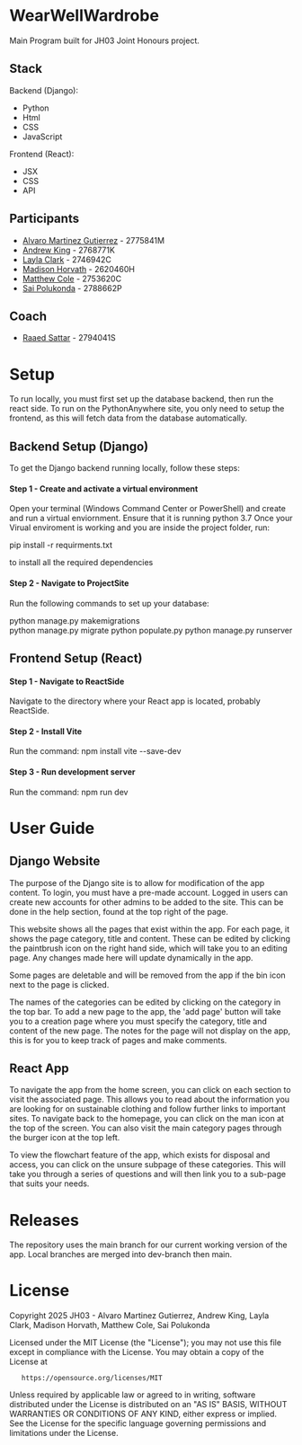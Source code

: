 # WearWellWardrobe

Main Program built for JH03 Joint Honours project.

## Stack

Backend (Django):

 - Python
 - Html
 - CSS
 - JavaScript

Frontend (React):

 - JSX 
 - CSS 
 - API 

## Participants

- [Alvaro Martinez Gutierrez](mailto:2775841M@student.gla.ac.uk) - 2775841M
- [Andrew King](mailto:2768771K@student.gla.ac.uk) - 2768771K
- [Layla Clark](mailto:2746942C@student.gla.ac.uk) - 2746942C
- [Madison Horvath](mailto:2620460H@student.gla.ac.uk) - 2620460H
- [Matthew Cole](mailto:2753620C@student.gla.ac.uk) - 2753620C
- [Sai Polukonda](mailto:2788662P@student.gla.ac.uk) - 2788662P


## Coach

- [Raaed Sattar](mailto:2794041S@student.gla.ac.uk) - 2794041S



# Setup
To run locally, you must first set up the database backend, then run the react side. To run on the PythonAnywhere site, you only need to setup the frontend, as this will fetch data from the database automatically.

## Backend Setup (Django)
To get the Django backend running locally, follow these steps:

#### Step 1 - Create and activate a virtual environment
Open your terminal (Windows Command Center or PowerShell) and create and run a virtual enviornment. Ensure that it is running  python 3.7
Once your Virual enviroment is working and you are inside the project folder, run:

pip install -r requirments.txt

to install all the required dependencies 


#### Step 2 - Navigate to ProjectSite
Run the following commands to set up your database:

python manage.py makemigrations  
python manage.py migrate
python populate.py
python manage.py runserver


## Frontend Setup (React)

#### Step 1 - Navigate to ReactSide
Navigate to the directory where your React app is located, probably ReactSide.

#### Step 2 - Install Vite
Run the command:
npm install vite --save-dev

#### Step 3 - Run development server
Run the command:
npm run dev

# User Guide

## Django Website
The purpose of the Django site is to allow for modification of the app content. To login, you must have a pre-made account. Logged in users can create new accounts for other admins to be added to the site. This can be done in the help section, found at the top right of the page.

This website shows all the pages that exist within the app. For each page, it shows the page category, title and content. These can be edited by clicking the paintbrush icon on the right hand side, which will take you to an editing page. Any changes made here will update dynamically in the app.

Some pages are deletable and will be removed from the app if the bin icon next to the page is clicked.

The names of the categories can be edited by clicking on the category in the top bar. To add a new page to the app, the 'add page' button will take you to a creation page where you must specify the category, title and content of the new page. The notes for the page will not display on the app, this is for you to keep track of pages and make comments.


## React App
To navigate the app from the home screen, you can click on each section to visit the associated page. This allows you to read about the information you are looking for on sustainable clothing and follow further links to important sites. To navigate back to the homepage, you can click on the man icon at the top of the screen. You can also visit the main category pages through the burger icon at the top left.

To view the flowchart feature of the app, which exists for disposal and access, you can click on the unsure subpage of these categories. This will take you through a series of questions and will then link you to a sub-page that suits your needs.

# Releases

The repository uses the main branch for our current working version of the app. Local branches are merged into dev-branch then main.


# License

Copyright 2025 JH03 - Alvaro Martinez Gutierrez, Andrew King, Layla Clark, Madison Horvath, Matthew Cole, Sai Polukonda

Licensed under the MIT License (the "License");
you may not use this file except in compliance with the License.
You may obtain a copy of the License at

       https://opensource.org/licenses/MIT

Unless required by applicable law or agreed to in writing, software
distributed under the License is distributed on an "AS IS" BASIS,
WITHOUT WARRANTIES OR CONDITIONS OF ANY KIND, either express or implied.
See the License for the specific language governing permissions and
limitations under the License.
